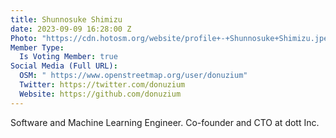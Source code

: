 ```yaml
---
title: Shunnosuke Shimizu
date: 2023-09-09 16:28:00 Z
Photo: "https://cdn.hotosm.org/website/profile+-+Shunnosuke+Shimizu.jpeg"
Member Type:
  Is Voting Member: true
Social Media (Full URL):
  OSM: " https://www.openstreetmap.org/user/donuzium"
  Twitter: https://twitter.com/donuzium
  Website: https://github.com/donuzium
---
```


Software and Machine Learning Engineer. Co-founder and CTO at dott Inc. 